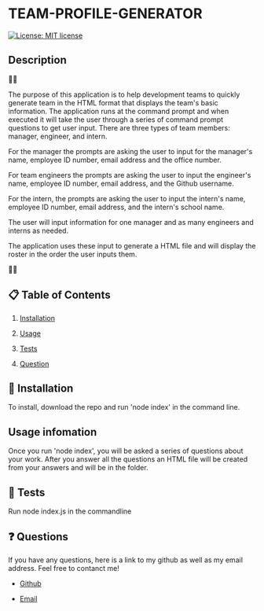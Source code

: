 # TEAM-PROFILE-GENERATOR


[![License: MIT license](https://img.shields.io/badge/License-MIT-blue.svg)](https://lbesson.mit-license.org/)


## Description
📜📜

The purpose of this application is to help development teams to quickly generate team in the HTML format that displays the team's basic information.
The application runs at the command prompt and when executed it will take the user through a series of command prompt questions to get user input.
There are three types of team members: manager, engineer, and intern.

For the manager the prompts are asking the user to input for the manager's name, employee ID number, email address and the office number.

For team engineers the prompts are asking the user to input the engineer's name, employee ID number, email address, and the Github username.

For the intern, the prompts are asking the user to input the intern's name, employee ID number, email address, and the intern's school name.

The user will input information for one manager and as many engineers and interns as needed.

The application uses these input to generate a HTML file and will display the roster in the order the user inputs them.

📜📜

## 📋 Table of Contents
1. [Installation](#📑-installation)

2. [Usage](#-usage-infomation)

3. [Tests](#💯-tests)

4. [Question](#❓-questions)

## 📑 Installation
To install, download the repo and run 'node index' in the command line.

## Usage infomation
Once you run 'node index', you will be asked a series of questions about your work. After you answer all the questions an HTML file will be created from your answers and will be in the folder.


## 💯 Tests

Run node index.js in the commandline

## ❓ Questions

If you have any questions, here is a link to my github as well as my email address. Feel free to contanct me!

* [Github](https://github.com/thuluong249)

* <a href="mailto:thujtn2019@gmmail.com">Email</a> 
